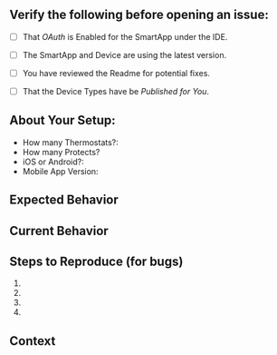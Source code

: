 <!--- Provide a general summary of the issue in the Title above -->

## Verify the following before opening an issue:
<!--- Go over all the following points, and put an `x` in all the boxes that apply. -->
<!--- If you're unsure about any of these, don't hesitate to ask. We're here to help! -->
- [ ] That _OAuth_ is Enabled for the SmartApp under the IDE.
- [ ] The SmartApp and Device are using the latest version.
- [ ] You have reviewed the Readme for potential fixes.
- [ ] That the Device Types have be _Published for You_.


## About Your Setup:
* How many Thermostats?:
* How many Protects?
* iOS or Android?:
* Mobile App Version:


## Expected Behavior
<!--- If you're describing a bug, tell us what should happen -->
<!--- If you're suggesting a change/improvement, tell us how it should work -->

## Current Behavior
<!--- If describing a bug, tell us what happens instead of the expected behavior -->
<!--- If suggesting a change/improvement, explain the difference from current behavior -->


## Steps to Reproduce (for bugs)
<!--- Provide a link to a live example, or an unambiguous set of steps to -->
<!--- reproduce this bug. Include code to reproduce, if relevant -->
1.
2.
3.
4.

## Context
<!--- How has this issue affected you? What are you trying to accomplish? -->
<!--- Providing context helps us come up with a solution that is most useful in the real world -->
